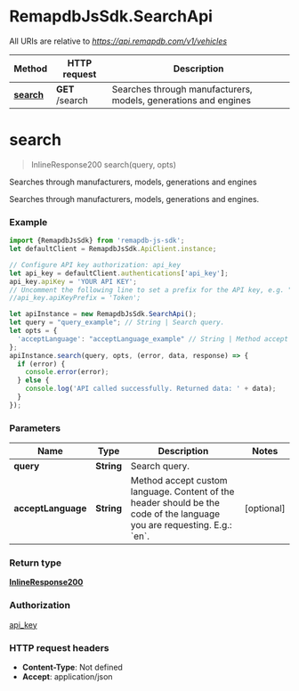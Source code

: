 # RemapdbJsSdk.SearchApi

All URIs are relative to *https://api.remapdb.com/v1/vehicles*

Method | HTTP request | Description
------------- | ------------- | -------------
[**search**](SearchApi.md#search) | **GET** /search | Searches through manufacturers, models, generations and engines

<a name="search"></a>
# **search**
> InlineResponse200 search(query, opts)

Searches through manufacturers, models, generations and engines

Searches through manufacturers, models, generations and engines.

### Example
```javascript
import {RemapdbJsSdk} from 'remapdb-js-sdk';
let defaultClient = RemapdbJsSdk.ApiClient.instance;

// Configure API key authorization: api_key
let api_key = defaultClient.authentications['api_key'];
api_key.apiKey = 'YOUR API KEY';
// Uncomment the following line to set a prefix for the API key, e.g. "Token" (defaults to null)
//api_key.apiKeyPrefix = 'Token';

let apiInstance = new RemapdbJsSdk.SearchApi();
let query = "query_example"; // String | Search query.
let opts = { 
  'acceptLanguage': "acceptLanguage_example" // String | Method accept custom language. Content of the header should be the code of the language you are requesting. E.g.: `en`. 
};
apiInstance.search(query, opts, (error, data, response) => {
  if (error) {
    console.error(error);
  } else {
    console.log('API called successfully. Returned data: ' + data);
  }
});
```

### Parameters

Name | Type | Description  | Notes
------------- | ------------- | ------------- | -------------
 **query** | **String**| Search query. | 
 **acceptLanguage** | **String**| Method accept custom language. Content of the header should be the code of the language you are requesting. E.g.: &#x60;en&#x60;.  | [optional] 

### Return type

[**InlineResponse200**](InlineResponse200.md)

### Authorization

[api_key](../README.md#api_key)

### HTTP request headers

 - **Content-Type**: Not defined
 - **Accept**: application/json

